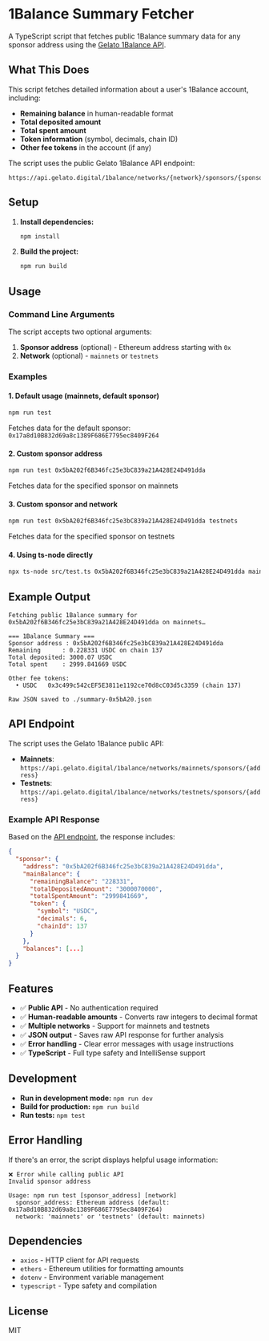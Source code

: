 # 1Balance Summary Fetcher

A TypeScript script that fetches public 1Balance summary data for any sponsor address using the [Gelato 1Balance API](https://api.gelato.digital/1balance/networks/mainnets/sponsors/0x17a8d10B832d69a8c1389F686E7795ec8409F264).

## What This Does

This script fetches detailed information about a user's 1Balance account, including:

- **Remaining balance** in human-readable format
- **Total deposited amount** 
- **Total spent amount**
- **Token information** (symbol, decimals, chain ID)
- **Other fee tokens** in the account (if any)

The script uses the public Gelato 1Balance API endpoint:
```
https://api.gelato.digital/1balance/networks/{network}/sponsors/{sponsor_address}
```

## Setup

1. **Install dependencies:**
   ```bash
   npm install
   ```

2. **Build the project:**
   ```bash
   npm run build
   ```

## Usage

### Command Line Arguments

The script accepts two optional arguments:

1. **Sponsor address** (optional) - Ethereum address starting with `0x`
2. **Network** (optional) - `mainnets` or `testnets`

### Examples

#### 1. Default usage (mainnets, default sponsor)
```bash
npm run test
```
Fetches data for the default sponsor: `0x17a8d10B832d69a8c1389F686E7795ec8409F264`

#### 2. Custom sponsor address
```bash
npm run test 0x5bA202f6B346fc25e3bC839a21A428E24D491dda
```
Fetches data for the specified sponsor on mainnets

#### 3. Custom sponsor and network
```bash
npm run test 0x5bA202f6B346fc25e3bC839a21A428E24D491dda testnets
```
Fetches data for the specified sponsor on testnets

#### 4. Using ts-node directly
```bash
npx ts-node src/test.ts 0x5bA202f6B346fc25e3bC839a21A428E24D491dda mainnets
```

## Example Output

```
Fetching public 1Balance summary for 0x5bA202f6B346fc25e3bC839a21A428E24D491dda on mainnets…

=== 1Balance Summary ===
Sponsor address : 0x5bA202f6B346fc25e3bC839a21A428E24D491dda
Remaining      : 0.228331 USDC on chain 137
Total deposited: 3000.07 USDC
Total spent    : 2999.841669 USDC

Other fee tokens:
  • USDC   0x3c499c542cEF5E3811e1192ce70d8cC03d5c3359 (chain 137)

Raw JSON saved to ./summary-0x5bA20.json
```

## API Endpoint

The script uses the Gelato 1Balance public API:

- **Mainnets**: `https://api.gelato.digital/1balance/networks/mainnets/sponsors/{address}`
- **Testnets**: `https://api.gelato.digital/1balance/networks/testnets/sponsors/{address}`

### Example API Response

Based on the [API endpoint](https://api.gelato.digital/1balance/networks/mainnets/sponsors/0x5bA202f6B346fc25e3bC839a21A428E24D491dda), the response includes:

```json
{
  "sponsor": {
    "address": "0x5bA202f6B346fc25e3bC839a21A428E24D491dda",
    "mainBalance": {
      "remainingBalance": "228331",
      "totalDepositedAmount": "3000070000",
      "totalSpentAmount": "2999841669",
      "token": {
        "symbol": "USDC",
        "decimals": 6,
        "chainId": 137
      }
    },
    "balances": [...]
  }
}
```

## Features

- ✅ **Public API** - No authentication required
- ✅ **Human-readable amounts** - Converts raw integers to decimal format
- ✅ **Multiple networks** - Support for mainnets and testnets
- ✅ **JSON output** - Saves raw API response for further analysis
- ✅ **Error handling** - Clear error messages with usage instructions
- ✅ **TypeScript** - Full type safety and IntelliSense support

## Development

- **Run in development mode:** `npm run dev`
- **Build for production:** `npm run build`
- **Run tests:** `npm test`

## Error Handling

If there's an error, the script displays helpful usage information:

```
❌ Error while calling public API
Invalid sponsor address

Usage: npm run test [sponsor_address] [network]
  sponsor_address: Ethereum address (default: 0x17a8d10B832d69a8c1389F686E7795ec8409F264)
  network: 'mainnets' or 'testnets' (default: mainnets)
```

## Dependencies

- `axios` - HTTP client for API requests
- `ethers` - Ethereum utilities for formatting amounts
- `dotenv` - Environment variable management
- `typescript` - Type safety and compilation

## License

MIT 